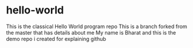 # hello-world
This is the classical Hello World program repo
This is a branch forked from the master that has details about me
My name is Bharat and this is the demo repo i created for explaining github
